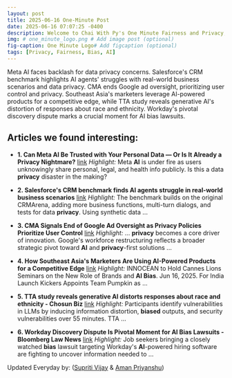 ```yaml
---
layout: post
title: 2025-06-16 One-Minute Post
date: 2025-06-16 07:07:25 -0400
description: Welcome to Chai With Py's One Minute Fairness and Privacy, which aims to provide you the current happenings in the world of Fairness, Privacy, and AI.
img: # one_minute_logo.png # Add image post (optional)
fig-caption: One Minute Logo# Add figcaption (optional)
tags: [Privacy, Fairness, Bias, AI]
---
```


Meta AI faces backlash for data privacy concerns. Salesforce's CRM benchmark highlights AI agents' struggles with real-world business scenarios and data privacy. CMA ends Google ad oversight, prioritizing user control and privacy. Southeast Asia's marketers leverage AI-powered products for a competitive edge, while TTA study reveals generative AI's distortion of responses about race and ethnicity. Workday's pivotal discovery dispute marks a crucial moment for AI bias lawsuits.

## Articles we found interesting:

- **1. Can Meta <b>AI</b> Be Trusted with Your Personal Data — Or Is It Already a <b>Privacy</b> Nightmare?** [link](https://the420.in/is-meta-ai-a-data-privacy-disaster-users-unknowingly-share-sensitive-information-publicly/)
_Highlight:_ Meta <b>AI</b> is under fire as users unknowingly share personal, legal, and health info publicly. Is this a data <b>privacy</b> disaster in the making?

- **2. Salesforce&#39;s CRM benchmark finds <b>AI</b> agents struggle in real-world business scenarios** [link](https://the-decoder.com/salesforces-crm-benchmark-finds-ai-agents-struggle-in-real-world-business-scenarios/)
_Highlight:_ The benchmark builds on the original CRMArena, adding more business functions, multi-turn dialogs, and tests for data <b>privacy</b>. Using synthetic data&nbsp;...

- **3. CMA Signals End of Google Ad Oversight as <b>Privacy</b> Policies Prioritize User Control** [link](https://coincentral.com/cma-ends-google-ad-oversight-user-privacy-takes-center-stage/)
_Highlight:_ ... <b>privacy</b> becomes a core driver of innovation. Google&#39;s workforce restructuring reflects a broader strategic pivot toward <b>AI</b> and <b>privacy</b>-first solutions&nbsp;...

- **4. How Southeast Asia&#39;s Marketers Are Using <b>AI</b>-Powered Products for a Competitive Edge** [link](https://www.brandinginasia.com/how-southeast-asias-marketers-are-using-ai-powered-products-for-a-competitive-edge/)
_Highlight:_ INNOCEAN to Hold Cannes Lions Seminars on the New Role of Brands and <b>AI Bias</b>. Jun 16, 2025. For India Launch Kickers Appoints Team Pumpkin as&nbsp;...

- **5. TTA study reveals generative <b>AI</b> distorts responses about race and ethnicity - Chosun Biz** [link](https://biz.chosun.com/en/en-it/2025/06/16/CH46UWEHIFF4XH4COKCIQCGXOM/)
_Highlight:_ Participants identify vulnerabilities in LLMs by inducing information distortion, <b>biased</b> outputs, and security vulnerabilities over 55 minutes. TTA&nbsp;...

- **6. Workday Discovery Dispute Is Pivotal Moment for <b>AI Bias</b> Lawsuits - Bloomberg Law News** [link](https://news.bloomberglaw.com/privacy-and-data-security/workday-discovery-dispute-is-pivotal-moment-for-ai-bias-lawsuits)
_Highlight:_ Job seekers bringing a closely watched <b>bias</b> lawsuit targeting Workday&#39;s <b>AI</b>-powered hiring software are fighting to uncover information needed to&nbsp;...


Updated Everyday by: (<a href="https://supritivijay.github.io/">Supriti Vijay</a> & <a href="https://amanpriyanshu.github.io/">Aman Priyanshu</a>)
